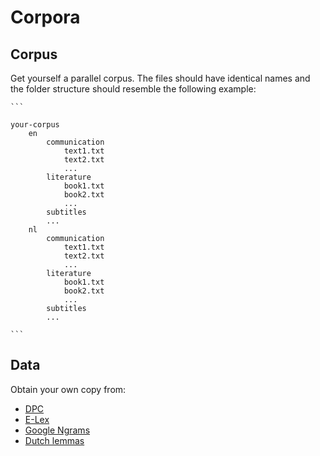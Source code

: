 # Corpora

## Corpus
Get yourself a parallel corpus. The files should have identical names and the folder structure should resemble the following example: 


    ```
    
    your-corpus
        en
            communication
                text1.txt
                text2.txt
                ...
            literature
                book1.txt
                book2.txt
                ...
            subtitles
            ...
        nl
            communication
                text1.txt
                text2.txt
                ...
            literature
                book1.txt
                book2.txt
                ...
            subtitles
            ...
            
    ```

## Data
Obtain your own copy from:

* [DPC](http://tst-centrale.org/nl/tst-materialen/corpora/dutch-parallel-corpus-niet-commercieel-detail)
* [E-Lex](http://tst-centrale.org/nl/tst-materialen/lexica/e-lex-detail)
* [Google Ngrams](https://catalog.ldc.upenn.edu/ldc2006t13)
* [Dutch lemmas](http://taalunieversum.org/nieuws/6077/cltl_bouwt_lemmalijst_voor_antconc)